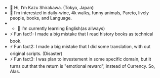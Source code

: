 - 👋 Hi, I’m Kazu Shirakawa. (Tokyo, Japan)
- 👀 I’m interested in daily-wine, 4k walks, funny animals, Pareto, lively people, books, and Language.
- - 🌱 I’m currently learning English(as allways)
- ⚡ Fun fact1: I made a big mistake that I read history books as technical book.
- ⚡ Fun fact2: I made a big mistake that I did some translation, with out original scripts. (Disaster)
- ⚡ Fun fact3: I was plan to investement in some specific domain, but it turns out that the return is "emotional reward", instead of Currency. So, Alas.
<!---
KazuShira1984/KazuShira1984 is a ✨ special ✨ repository because its `README.md` (this file) appears on your GitHub profile.
You can click the Preview link to take a look at your changes.
--->
